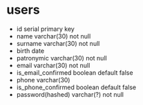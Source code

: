 # users
- id serial primary key
- name varchar(30) not null
- surname varchar(30) not null
- birth date
- patronymic varchar(30) not null
- email varchar(30) not null
- is_email_confirmed boolean default false
- phone varchar(30)
- is_phone_confirmed boolean default false
- password(hashed) varchar(?) not null